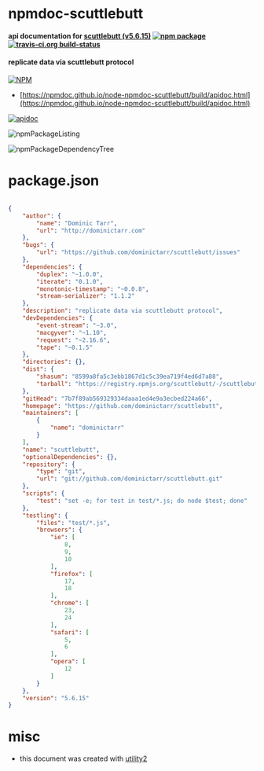 # npmdoc-scuttlebutt

#### api documentation for  [scuttlebutt (v5.6.15)](https://github.com/dominictarr/scuttlebutt)  [![npm package](https://img.shields.io/npm/v/npmdoc-scuttlebutt.svg?style=flat-square)](https://www.npmjs.org/package/npmdoc-scuttlebutt) [![travis-ci.org build-status](https://api.travis-ci.org/npmdoc/node-npmdoc-scuttlebutt.svg)](https://travis-ci.org/npmdoc/node-npmdoc-scuttlebutt)

#### replicate data via scuttlebutt protocol

[![NPM](https://nodei.co/npm/scuttlebutt.png?downloads=true&downloadRank=true&stars=true)](https://www.npmjs.com/package/scuttlebutt)

- [https://npmdoc.github.io/node-npmdoc-scuttlebutt/build/apidoc.html](https://npmdoc.github.io/node-npmdoc-scuttlebutt/build/apidoc.html)

[![apidoc](https://npmdoc.github.io/node-npmdoc-scuttlebutt/build/screenCapture.buildCi.browser.%252Ftmp%252Fbuild%252Fapidoc.html.png)](https://npmdoc.github.io/node-npmdoc-scuttlebutt/build/apidoc.html)

![npmPackageListing](https://npmdoc.github.io/node-npmdoc-scuttlebutt/build/screenCapture.npmPackageListing.svg)

![npmPackageDependencyTree](https://npmdoc.github.io/node-npmdoc-scuttlebutt/build/screenCapture.npmPackageDependencyTree.svg)



# package.json

```json

{
    "author": {
        "name": "Dominic Tarr",
        "url": "http://dominictarr.com"
    },
    "bugs": {
        "url": "https://github.com/dominictarr/scuttlebutt/issues"
    },
    "dependencies": {
        "duplex": "~1.0.0",
        "iterate": "0.1.0",
        "monotonic-timestamp": "~0.0.8",
        "stream-serializer": "1.1.2"
    },
    "description": "replicate data via scuttlebutt protocol",
    "devDependencies": {
        "event-stream": "~3.0",
        "macgyver": "~1.10",
        "request": "~2.16.6",
        "tape": "~0.1.5"
    },
    "directories": {},
    "dist": {
        "shasum": "8599a8fa5c3ebb1867d1c5c39ea719f4ed6d7a88",
        "tarball": "https://registry.npmjs.org/scuttlebutt/-/scuttlebutt-5.6.15.tgz"
    },
    "gitHead": "7b7f89ab569329334daaa1ed4e9a3ecbed224a66",
    "homepage": "https://github.com/dominictarr/scuttlebutt",
    "maintainers": [
        {
            "name": "dominictarr"
        }
    ],
    "name": "scuttlebutt",
    "optionalDependencies": {},
    "repository": {
        "type": "git",
        "url": "git://github.com/dominictarr/scuttlebutt.git"
    },
    "scripts": {
        "test": "set -e; for test in test/*.js; do node $test; done"
    },
    "testling": {
        "files": "test/*.js",
        "browsers": {
            "ie": [
                8,
                9,
                10
            ],
            "firefox": [
                17,
                18
            ],
            "chrome": [
                23,
                24
            ],
            "safari": [
                5,
                6
            ],
            "opera": [
                12
            ]
        }
    },
    "version": "5.6.15"
}
```



# misc
- this document was created with [utility2](https://github.com/kaizhu256/node-utility2)
